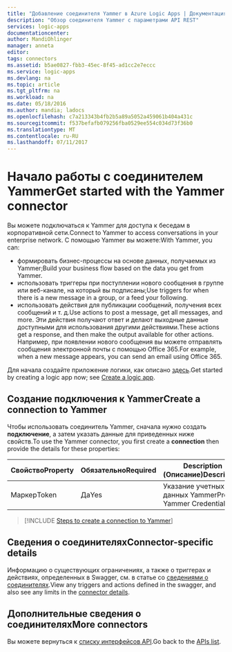 ```yaml
---
title: "Добавление соединителя Yammer в Azure Logic Apps | Документация Майкрософт"
description: "Обзор соединителя Yammer с параметрами API REST"
services: logic-apps
documentationcenter: 
author: MandiOhlinger
manager: anneta
editor: 
tags: connectors
ms.assetid: b5ae0827-fbb3-45ec-8f45-ad1cc2e7eccc
ms.service: logic-apps
ms.devlang: na
ms.topic: article
ms.tgt_pltfrm: na
ms.workload: na
ms.date: 05/18/2016
ms.author: mandia; ladocs
ms.openlocfilehash: c7a213343b4fb2b5a89a5052a459061b404a431c
ms.sourcegitcommit: f537befafb079256fba0529ee554c034d73f36b0
ms.translationtype: MT
ms.contentlocale: ru-RU
ms.lasthandoff: 07/11/2017
---
```

# <a name="get-started-with-the-yammer-connector"></a><span data-ttu-id="8a7b3-103">Начало работы с соединителем Yammer</span><span class="sxs-lookup"><span data-stu-id="8a7b3-103">Get started with the Yammer connector</span></span>
<span data-ttu-id="8a7b3-104">Вы можете подключаться к Yammer для доступа к беседам в корпоративной сети.</span><span class="sxs-lookup"><span data-stu-id="8a7b3-104">Connect to Yammer to access conversations in your enterprise network.</span></span> <span data-ttu-id="8a7b3-105">С помощью Yammer вы можете:</span><span class="sxs-lookup"><span data-stu-id="8a7b3-105">With Yammer, you can:</span></span>

* <span data-ttu-id="8a7b3-106">формировать бизнес-процессы на основе данных, получаемых из Yammer;</span><span class="sxs-lookup"><span data-stu-id="8a7b3-106">Build your business flow based on the data you get from Yammer.</span></span> 
* <span data-ttu-id="8a7b3-107">использовать триггеры при поступлении нового сообщения в группе или веб-канале, на который вы подписаны;</span><span class="sxs-lookup"><span data-stu-id="8a7b3-107">Use triggers for when there is a new message in a group, or a feed your following.</span></span>
* <span data-ttu-id="8a7b3-108">использовать действия для публикации сообщений, получения всех сообщений и т. д.</span><span class="sxs-lookup"><span data-stu-id="8a7b3-108">Use actions to post a message, get all messages, and more.</span></span> <span data-ttu-id="8a7b3-109">Эти действия получают ответ и делают выходные данные доступными для использования другими действиями.</span><span class="sxs-lookup"><span data-stu-id="8a7b3-109">These actions get a response, and then make the output available for other actions.</span></span> <span data-ttu-id="8a7b3-110">Например, при появлении нового сообщения вы можете отправлять сообщения электронной почты с помощью Office 365.</span><span class="sxs-lookup"><span data-stu-id="8a7b3-110">For example, when a new message appears, you can send an email using Office 365.</span></span>

<span data-ttu-id="8a7b3-111">Для начала создайте приложение логики, как описано [здесь](../logic-apps/logic-apps-create-a-logic-app.md).</span><span class="sxs-lookup"><span data-stu-id="8a7b3-111">Get started by creating a logic app now; see [Create a logic app](../logic-apps/logic-apps-create-a-logic-app.md).</span></span>

## <a name="create-a-connection-to-yammer"></a><span data-ttu-id="8a7b3-112">Создание подключения к Yammer</span><span class="sxs-lookup"><span data-stu-id="8a7b3-112">Create a connection to Yammer</span></span>
<span data-ttu-id="8a7b3-113">Чтобы использовать соединитель Yammer, сначала нужно создать **подключение**, а затем указать данные для приведенных ниже свойств.</span><span class="sxs-lookup"><span data-stu-id="8a7b3-113">To use the Yammer connector, you first create a **connection** then provide the details for these properties:</span></span> 

| <span data-ttu-id="8a7b3-114">Свойство</span><span class="sxs-lookup"><span data-stu-id="8a7b3-114">Property</span></span> | <span data-ttu-id="8a7b3-115">Обязательно</span><span class="sxs-lookup"><span data-stu-id="8a7b3-115">Required</span></span> | <span data-ttu-id="8a7b3-116">Description (Описание)</span><span class="sxs-lookup"><span data-stu-id="8a7b3-116">Description</span></span> |
| --- | --- | --- |
| <span data-ttu-id="8a7b3-117">Маркер</span><span class="sxs-lookup"><span data-stu-id="8a7b3-117">Token</span></span> |<span data-ttu-id="8a7b3-118">Да</span><span class="sxs-lookup"><span data-stu-id="8a7b3-118">Yes</span></span> |<span data-ttu-id="8a7b3-119">Указание учетных данных Yammer</span><span class="sxs-lookup"><span data-stu-id="8a7b3-119">Provide Yammer Credentials</span></span> |

> [!INCLUDE [Steps to create a connection to Yammer](../../includes/connectors-create-api-yammer.md)]
> 

## <a name="connector-specific-details"></a><span data-ttu-id="8a7b3-120">Сведения о соединителях</span><span class="sxs-lookup"><span data-stu-id="8a7b3-120">Connector-specific details</span></span>

<span data-ttu-id="8a7b3-121">Информацию о существующих ограничениях, а также о триггерах и действиях, определенных в Swagger, см. в статье со [сведениями о соединителях](/connectors/yammer/).</span><span class="sxs-lookup"><span data-stu-id="8a7b3-121">View any triggers and actions defined in the swagger, and also see any limits in the [connector details](/connectors/yammer/).</span></span>

## <a name="more-connectors"></a><span data-ttu-id="8a7b3-122">Дополнительные сведения о соединителях</span><span class="sxs-lookup"><span data-stu-id="8a7b3-122">More connectors</span></span>
<span data-ttu-id="8a7b3-123">Вы можете вернуться к [списку интерфейсов API](apis-list.md).</span><span class="sxs-lookup"><span data-stu-id="8a7b3-123">Go back to the [APIs list](apis-list.md).</span></span>